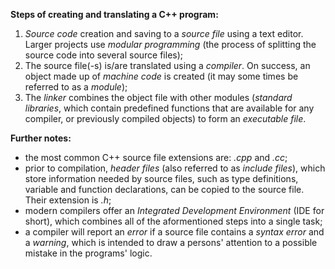 **Steps of creating and translating a C++ program:**

1. *Source code* creation and saving to a *source file* using a text editor. Larger projects use *modular programming* (the process of splitting the source code into several source files);
2. The source file(-s) is/are translated using a *compiler*. On success, an object made up of *machine code* is created (it may some times be referred to as a *module*);
3. The *linker* combines the object file with other modules (*standard libraries*, which contain predefined functions that are available for any compiler, or previously compiled objects) to form an *executable file*.


**Further notes:**

- the most common C++ source file extensions are: *.cpp* and *.cc*;
- prior to compilation, *header files* (also referred to as *include files*), which store information needed by source files, such as type definitions, variable and function declarations, can be copied to the source file. Their extension is *.h*;
- modern compilers offer an *Integrated Development Environment* (IDE for short), which combines all of the aformentioned steps into a single task;
- a compiler will report an *error* if a source file contains a *syntax error* and a *warning*, which is intended to draw a persons' attention to a possible mistake in the programs' logic.